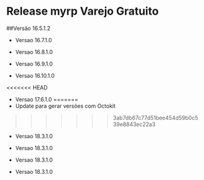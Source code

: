 # Release myrp Varejo Gratuito
##Versão 16.5.1.2

- Versao 16.7.1.0

- Versao 16.8.1.0

- Versao 16.9.1.0

- Versao 16.10.1.0

<<<<<<< HEAD
- Versao 17.6.1.0
=======
- Update para gerar versões com Octokit
>>>>>>> 3ab7db67c77d51bee454d59b0c539e8843ec22a3

- Versao 18.3.1.0

- Versao 18.3.1.0

- Versao 18.3.1.0

- Versao 18.3.1.0

